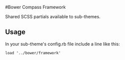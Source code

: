 #Bower Compass Framework

Shared SCSS partials available to sub-themes.

## Usage

In your sub-theme's config.rb file include a line like this:

    load '../bower/framework'